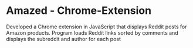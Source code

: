 # Amazed - Chrome-Extension
Developed a Chrome extension in JavaScript that displays Reddit posts for Amazon products. Program loads Reddit links sorted by comments and displays the subreddit and author for each post
